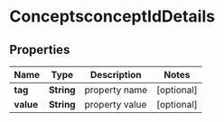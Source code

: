 
# ConceptsconceptIdDetails

## Properties
Name | Type | Description | Notes
------------ | ------------- | ------------- | -------------
**tag** | **String** | property name  |  [optional]
**value** | **String** | property value  |  [optional]



